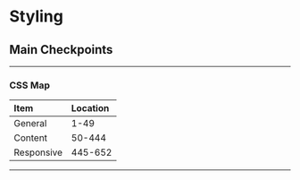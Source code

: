 # Styling #
## Main Checkpoints ##

----------

### CSS Map ###
|Item|Location|
|:---|:---|
|General|1-49|
|Content|50-444|
|Responsive|445-652|

----------
